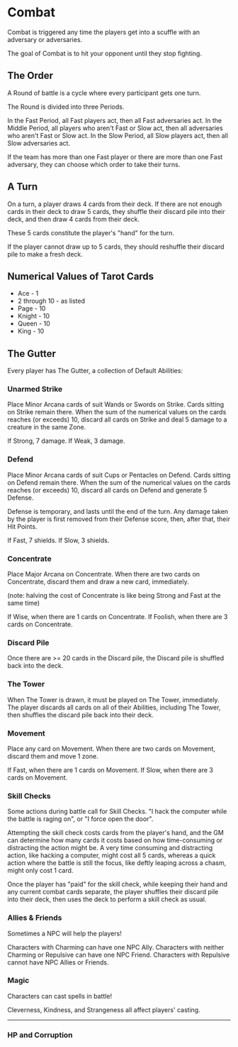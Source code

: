 # Combat
Combat is triggered any time the players get into a scuffle with an adversary or adversaries.

The goal of Combat is to hit your opponent until they stop fighting.

## The Order
A Round of battle is a cycle where every participant gets one turn.

The Round is divided into three Periods.

In the Fast Period, all Fast players act, then all Fast adversaries act.
In the Middle Period, all players who aren't Fast or Slow act, then all adversaries who aren't Fast or Slow act.
In the Slow Period, all Slow players act, then all Slow adversaries act.

If the team has more than one Fast player or there are more than one Fast adversary, they
can choose which order to take their turns.

## A Turn

On a turn, a player draws 4 cards from their deck. If there are not enough cards in their deck
to draw 5 cards, they shuffle their discard pile into their deck, and then draw 4 cards from their deck.

These 5 cards constitute the player's "hand" for the turn.

If the player cannot draw up to 5 cards, they should reshuffle their discard pile to make a fresh deck.

## Numerical Values of Tarot Cards
* Ace - 1
* 2 through 10 - as listed
* Page - 10
* Knight - 10
* Queen - 10
* King - 10

## The Gutter
Every player has The Gutter, a collection of Default Abilities:

### Unarmed Strike
Place Minor Arcana cards of suit Wands or Swords on Strike.
Cards sitting on Strike remain there.
When the sum of the numerical values on the cards reaches (or exceeds) 10, discard all cards on Strike and deal 5 damage to a creature in the same Zone.

If Strong, 7 damage.
If Weak, 3 damage.

### Defend
Place Minor Arcana cards of suit Cups or Pentacles on Defend.
Cards sitting on Defend remain there.
When the sum of the numerical values on the cards reaches (or exceeds) 10, discard all cards on Defend and generate 5 Defense.

Defense is temporary, and lasts until the end of the turn. Any damage taken by the player is first removed from their Defense score, then, after that, their Hit Points.

If Fast, 7 shields.
If Slow, 3 shields.

### Concentrate
Place Major Arcana on Concentrate.
When there are two cards on Concentrate, discard them and draw a new card, immediately.

(note: halving the cost of Concentrate is like being Strong and Fast at the same time)

If Wise, when there are 1 cards on Concentrate.
If Foolish, when there are 3 cards on Concentrate.

### Discard Pile
Once there are >= 20 cards in the Discard pile, the Discard pile is shuffled back into the deck.

### The Tower
When The Tower is drawn, it must be played on The Tower, immediately.
The player discards all cards on all of their Abilities, including The Tower, then shuffles the discard pile back into their deck.

### Movement
Place any card on Movement.
When there are two cards on Movement, discard them and move 1 zone.

If Fast, when there are 1 cards on Movement.
If Slow, when there are 3 cards on Movement.

### Skill Checks
Some actions during battle call for Skill Checks. "I hack the computer while the battle is raging on", or "I force open the door".

Attempting the skill check costs cards from the player's hand, and the GM can determine how many cards it costs based on how time-consuming or distracting
the action might be. A very time consuming and distracting action, like hacking a computer, might cost all 5 cards,
whereas a quick action where the battle is still the focus, like deftly leaping across a chasm, might only cost 1 card.

Once the player has "paid" for the skill check, while keeping their hand and any current combat cards separate, the player shuffles their discard pile into their deck, then uses the deck to perform a skill check as usual.

### Allies & Friends

Sometimes a NPC will help the players!

Characters with Charming can have one NPC Ally.
Characters with neither Charming or Repulsive can have one NPC Friend.
Characters with Repulsive cannot have NPC Allies or Friends.

### Magic

Characters can cast spells in battle!

Cleverness, Kindness, and Strangeness all affect players' casting.

-----

### HP and Corruption
